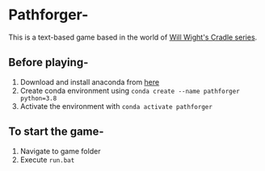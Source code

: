 # Pathforger-
This is a text-based game based in the world of [Will Wight's Cradle series](https://www.amazon.com/dp/B0753FP6SP?searchxofy=true&ref_=dbs_s_aps_series_rwt).


## Before playing-
1. Download and install anaconda from [here](https://www.anaconda.com/products/individual)
2. Create conda environment using ```conda create --name pathforger python=3.8```
3. Activate the environment with ```conda activate pathforger```

## To start the game-
1. Navigate to game folder
2. Execute ```run.bat```